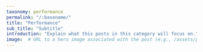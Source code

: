 ```yaml
---
taxonomy: performance
permalink: "/:basename/"
title: "Performance"
sub_title: "Subtitle"
introduction: "Explain what this posts in this category will focus on."
image:  # URL to a hero image associated with the post (e.g., /assets/page-pic.jpg)
---
```

